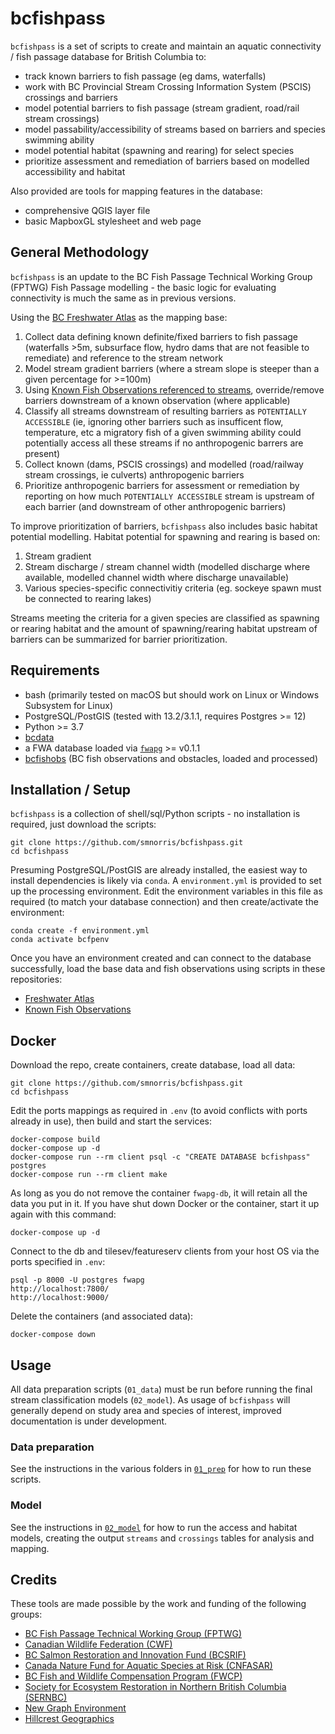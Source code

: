 # bcfishpass

`bcfishpass` is a set of scripts to create and maintain an aquatic connectivity / fish passage database for British Columbia to:

- track known barriers to fish passage (eg dams, waterfalls)
- work with BC Provincial Stream Crossing Information System (PSCIS) crossings and barriers
- model potential barriers to fish passage (stream gradient, road/rail stream crossings)
- model passability/accessibility of streams based on barriers and species swimming ability
- model potential habitat (spawning and rearing) for select species
- prioritize assessment and remediation of barriers based on modelled accessibility and habitat

Also provided are tools for mapping features in the database:

- comprehensive QGIS layer file
- basic MapboxGL stylesheet and web page


## General Methodology

`bcfishpass` is an update to the BC Fish Passage Technical Working Group (FPTWG) Fish Passage modelling - the basic logic for evaluating connectivity is much the same as in previous versions.

Using the [BC Freshwater Atlas](https://github.com/smnorris/fwapg) as the mapping base:

1. Collect data defining known definite/fixed barriers to fish passage (waterfalls >5m, subsurface flow, hydro dams that are not feasible to remediate) and reference to the stream network
2. Model stream gradient barriers (where a stream slope is steeper than a given percentage for >=100m)
3. Using [Known Fish Observations referenced to streams](https://github.com/smnorris/bcfishobs), override/remove barriers downstream of a known observation (where applicable)
4. Classify all streams downstream of resulting barriers as `POTENTIALLY ACCESSIBLE` (ie, ignoring other barriers such as insufficent flow, temperature, etc a migratory fish of a given swimming ability could potentially access all these streams if no anthropogenic barrers are present)
5. Collect known (dams, PSCIS crossings) and modelled (road/railway stream crossings, ie culverts) anthropogenic barriers
6. Prioritize anthropogenic barriers for assessment or remediation by reporting on how much `POTENTIALLY ACCESSIBLE` stream is upstream of each barrier (and downstream of other anthropogenic barriers)

To improve prioritization of barriers, `bcfishpass` also includes basic habitat potential modelling. Habitat potential for spawning and rearing is based on:

1. Stream gradient
2. Stream discharge / stream channel width (modelled discharge where available, modelled channel width where discharge unavailable)
3. Various species-specific connectivitiy criteria (eg. sockeye spawn must be connected to rearing lakes)

Streams meeting the criteria for a given species are classified as spawning or rearing habitat and the amount of spawning/rearing habitat upstream of barriers can be summarized for barrier prioritization.


## Requirements

- bash (primarily tested on macOS but should work on Linux or Windows Subsystem for Linux)
- PostgreSQL/PostGIS (tested with 13.2/3.1.1, requires Postgres >= 12)
- Python >= 3.7
- [bcdata](https://github.com/smnorris/bcdata)
- a FWA database loaded via [`fwapg`](https://github.com/smnorris/fwapg) >= v0.1.1
- [bcfishobs](https://github.com/smnorris/bcfishobs) (BC fish observations and obstacles, loaded and processed)


## Installation / Setup

`bcfishpass` is a collection of shell/sql/Python scripts - no installation is required, just download the scripts:

    git clone https://github.com/smnorris/bcfishpass.git
    cd bcfishpass

Presuming PostgreSQL/PostGIS are already installed, the easiest way to install dependencies is likely via `conda`.
A `environment.yml` is provided to set up the processing environment. Edit the environment variables in this file
as required (to match your database connection) and then create/activate the environment:

    conda create -f environment.yml
    conda activate bcfpenv

Once you have an environment created and can connect to the database successfully, load the base data and fish observations using scripts in these repositories:

- [Freshwater Atlas](https://github.com/smnorris/fwapg)
- [Known Fish Observations](https://github.com/smnorris/bcfishobs)


## Docker

Download the repo, create containers, create database, load all data:

    git clone https://github.com/smnorris/bcfishpass.git
    cd bcfishpass

Edit the ports mappings as required in `.env` (to avoid conflicts with ports already in use), then build and start the services:

    docker-compose build
    docker-compose up -d
    docker-compose run --rm client psql -c "CREATE DATABASE bcfishpass" postgres
    docker-compose run --rm client make

As long as you do not remove the container `fwapg-db`, it will retain all the data you put in it.
If you have shut down Docker or the container, start it up again with this command:

    docker-compose up -d

Connect to the db and tilesev/featureserv clients from your host OS via the ports specified in `.env`:

    psql -p 8000 -U postgres fwapg
    http://localhost:7800/
    http://localhost:9000/

Delete the containers (and associated data):

    docker-compose down

## Usage

All data preparation scripts (`01_data`) must be run before running the final stream classification models (`02_model`).
As usage of `bcfishpass` will generally depend on study area and species of interest, improved documentation is under development.

### Data preparation

See the instructions in the various folders in [`01_prep`](01_prep) for how to run these scripts.

### Model

See the instructions in [`02_model`](02_model) for how to run the access and habitat models, creating the output `streams` and `crossings` tables for analysis and mapping.

## Credits

These tools are made possible by the work and funding of the following groups:

- [BC Fish Passage Technical Working Group (FPTWG)](https://www2.gov.bc.ca/gov/content/environment/plants-animals-ecosystems/fish/aquatic-habitat-management/fish-passage)
- [Canadian Wildlife Federation (CWF)](https://cwf-fcf.org/en/explore/fish-passage/breaking-down-barriers.html)
- [BC Salmon Restoration and Innovation Fund (BCSRIF)](https://www.dfo-mpo.gc.ca/fisheries-peches/initiatives/fish-fund-bc-fonds-peche-cb/index-eng.html)
- [Canada Nature Fund for Aquatic Species at Risk (CNFASAR)](https://www.dfo-mpo.gc.ca/species-especes/sara-lep/cnfasar-fnceap/index-eng.html)
- [BC Fish and Wildlife Compensation Program (FWCP)](https://fwcp.ca/)
- [Society for Ecosystem Restoration in Northern British Columbia (SERNBC)](https://sernbc.ca/)
- [New Graph Environment](https://www.newgraphenvironment.com/)
- [Hillcrest Geographics](https://www.hillcrestgeo.ca)
